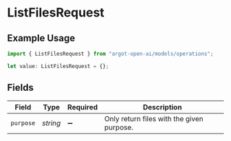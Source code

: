 # ListFilesRequest

## Example Usage

```typescript
import { ListFilesRequest } from "argot-open-ai/models/operations";

let value: ListFilesRequest = {};
```

## Fields

| Field                                     | Type                                      | Required                                  | Description                               |
| ----------------------------------------- | ----------------------------------------- | ----------------------------------------- | ----------------------------------------- |
| `purpose`                                 | *string*                                  | :heavy_minus_sign:                        | Only return files with the given purpose. |